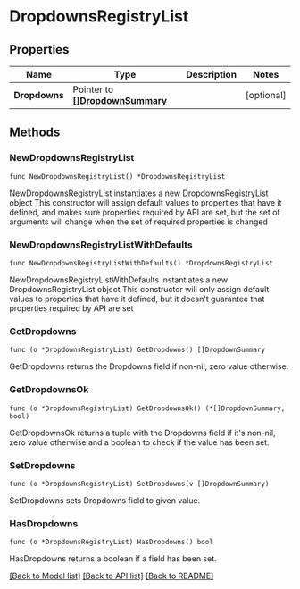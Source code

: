 # DropdownsRegistryList

## Properties

Name | Type | Description | Notes
------------ | ------------- | ------------- | -------------
**Dropdowns** | Pointer to [**[]DropdownSummary**](DropdownSummary.md) |  | [optional] 

## Methods

### NewDropdownsRegistryList

`func NewDropdownsRegistryList() *DropdownsRegistryList`

NewDropdownsRegistryList instantiates a new DropdownsRegistryList object
This constructor will assign default values to properties that have it defined,
and makes sure properties required by API are set, but the set of arguments
will change when the set of required properties is changed

### NewDropdownsRegistryListWithDefaults

`func NewDropdownsRegistryListWithDefaults() *DropdownsRegistryList`

NewDropdownsRegistryListWithDefaults instantiates a new DropdownsRegistryList object
This constructor will only assign default values to properties that have it defined,
but it doesn't guarantee that properties required by API are set

### GetDropdowns

`func (o *DropdownsRegistryList) GetDropdowns() []DropdownSummary`

GetDropdowns returns the Dropdowns field if non-nil, zero value otherwise.

### GetDropdownsOk

`func (o *DropdownsRegistryList) GetDropdownsOk() (*[]DropdownSummary, bool)`

GetDropdownsOk returns a tuple with the Dropdowns field if it's non-nil, zero value otherwise
and a boolean to check if the value has been set.

### SetDropdowns

`func (o *DropdownsRegistryList) SetDropdowns(v []DropdownSummary)`

SetDropdowns sets Dropdowns field to given value.

### HasDropdowns

`func (o *DropdownsRegistryList) HasDropdowns() bool`

HasDropdowns returns a boolean if a field has been set.


[[Back to Model list]](../README.md#documentation-for-models) [[Back to API list]](../README.md#documentation-for-api-endpoints) [[Back to README]](../README.md)


